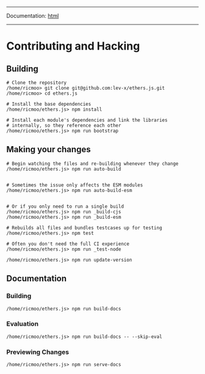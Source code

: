 -----

Documentation: [html](https://docs.ethers.io/)

-----

Contributing and Hacking
========================

Building
--------

```
# Clone the repository
/home/ricmoo> git clone git@github.com:lev-x/ethers.js.git
/home/ricmoo> cd ethers.js

# Install the base dependencies
/home/ricmoo/ethers.js> npm install

# Install each module's dependencies and link the libraries
# internally, so they reference each other
/home/ricmoo/ethers.js> npm run bootstrap
```

Making your changes
-------------------

```
# Begin watching the files and re-building whenever they change
/home/ricmoo/ethers.js> npm run auto-build


# Sometimes the issue only affects the ESM modules
/home/ricmoo/ethers.js> npm run auto-build-esm


# Or if you only need to run a single build
/home/ricmoo/ethers.js> npm run _build-cjs
/home/ricmoo/ethers.js> npm run _build-esm
```

```
# Rebuilds all files and bundles testcases up for testing
/home/ricmoo/ethers.js> npm test

# Often you don't need the full CI experience
/home/ricmoo/ethers.js> npm run _test-node
```

```
/home/ricmoo/ethers.js> npm run update-version
```

Documentation
-------------

### Building

```
/home/ricmoo/ethers.js> npm run build-docs
```

### Evaluation

```
/home/ricmoo/ethers.js> npm run build-docs -- --skip-eval
```

### Previewing Changes

```
/home/ricmoo/ethers.js> npm run serve-docs
```

